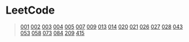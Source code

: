 # LeetCode

> [001](src/main/java/LeetCode_001) [002](src/main/java/LeetCode_002) [003](src/main/java/LeetCode_003) [004](src/main/java/LeetCode_004) [005](src/main/java/LeetCode_005)
> [007](src/main/java/LeetCode_007) [009](src/main/java/LeetCode_009)
> [013](src/main/java/LeetCode_013) [014](src/main/java/LeetCode_014)
> [020](src/main/java/LeetCode_020)
> [021](src/main/java/LeetCode_021)
> [026](src/main/java/LeetCode_026) [027](src/main/java/LeetCode_027) [028](src/main/java/LeetCode_028)
> [043](src/main/java/LeetCode_043)
> [053](src/main/java/LeetCode_053)
> [058](src/main/java/LeetCode_058)
> [073](src/main/java/LeetCode_073)
> [084](src/main/java/LeetCode_084)
> [209](src/main/java/LeetCode_209)
> [415](src/main/java/LeetCode_415)

